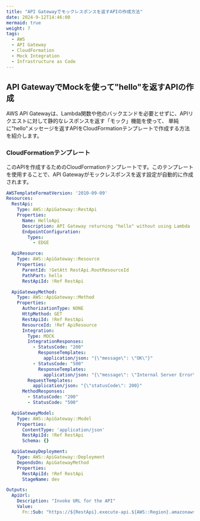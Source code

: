 ```yaml
---
title: "API Gatewayでモックレスポンスを返すAPIの作成方法"
date: 2024-9-12T14:46:00
mermaid: true
weight: 7
tags:
  - AWS
  - API Gateway
  - CloudFormation
  - Mock Integration
  - Infrastructure as Code
---
```


## API GatewayでMockを使って"hello"を返すAPIの作成

AWS API Gatewayは、Lambda関数や他のバックエンドを必要とせずに、APIリクエストに対して静的なレスポンスを返す「モック」機能を使って、
単純に"hello"メッセージを返すAPIをCloudFormationテンプレートで作成する方法を紹介します。

### CloudFormationテンプレート

このAPIを作成するためのCloudFormationテンプレートです。このテンプレートを使用することで、API Gatewayがモックレスポンスを返す設定が自動的に作成されます。

```yaml
AWSTemplateFormatVersion: '2010-09-09'
Resources:
  RestApi:
    Type: AWS::ApiGateway::RestApi
    Properties: 
      Name: HelloApi
      Description: API Gateway returning "hello" without using Lambda
      EndpointConfiguration:
        Types:
          - EDGE

  ApiResource:
    Type: AWS::ApiGateway::Resource
    Properties:
      ParentId: !GetAtt RestApi.RootResourceId
      PathPart: hello
      RestApiId: !Ref RestApi

  ApiGatewayMethod:
    Type: AWS::ApiGateway::Method
    Properties:
      AuthorizationType: NONE
      HttpMethod: GET
      RestApiId: !Ref RestApi
      ResourceId: !Ref ApiResource
      Integration:
        Type: MOCK
        IntegrationResponses:
          - StatusCode: "200"
            ResponseTemplates:
              application/json: "{\"message\": \"OK\"}"
          - StatusCode: "500"
            ResponseTemplates:
              application/json: "{\"message\": \"Internal Server Error\"}"
        RequestTemplates:
          application/json: "{\"statusCode\": 200}"
      MethodResponses:
        - StatusCode: "200"
        - StatusCode: "500"

  ApiGatewayModel:
    Type: AWS::ApiGateway::Model
    Properties:
      ContentType: 'application/json'
      RestApiId: !Ref RestApi
      Schema: {}

  ApiGatewayDeployment:
    Type: AWS::ApiGateway::Deployment
    DependsOn: ApiGatewayMethod
    Properties:
      RestApiId: !Ref RestApi
      StageName: dev

Outputs:
  ApiUrl:
    Description: "Invoke URL for the API"
    Value: 
      Fn::Sub: "https://${RestApi}.execute-api.${AWS::Region}.amazonaws.com/dev/hello"
```
